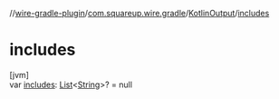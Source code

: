 //[wire-gradle-plugin](../../../index.md)/[com.squareup.wire.gradle](../index.md)/[KotlinOutput](index.md)/[includes](includes.md)

# includes

[jvm]\
var [includes](includes.md): [List](https://kotlinlang.org/api/latest/jvm/stdlib/kotlin.collections/-list/index.html)&lt;[String](https://kotlinlang.org/api/latest/jvm/stdlib/kotlin/-string/index.html)&gt;? = null
